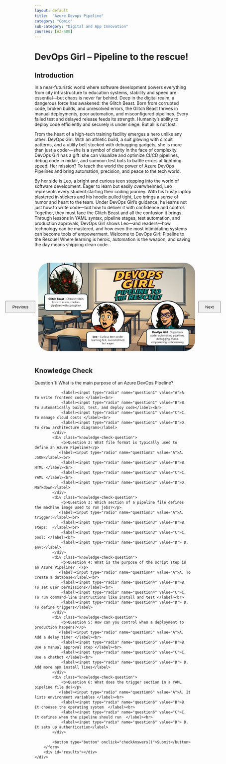 ```yaml
---
layout: default
title:  "Azure Devops Pipeline"
category: "Comic"
sub-category: "Digital and App Innovation"
courses: [AZ-400]
---
```



# DevOps Girl – Pipeline to the rescue!

## Introduction
In a near-futuristic world where software development powers everything from city infrastructure to education systems, stability and speed are essential—but chaos is never far behind. Deep in the digital realm, a dangerous force has awakened: the Glitch Beast. Born from corrupted code, broken builds, and unresolved errors, the Glitch Beast thrives in manual deployments, poor automation, and misconfigured pipelines. Every failed test and delayed release feeds its strength. Humanity’s ability to deploy code efficiently and securely is under siege.
But all is not lost.

From the heart of a high-tech training facility emerges a hero unlike any other: DevOps Girl. With an athletic build, a suit glowing with circuit patterns, and a utility belt stocked with debugging gadgets, she is more than just a coder—she is a symbol of clarity in the face of complexity. DevOps Girl has a gift: she can visualize and optimize CI/CD pipelines, debug code in midair, and summon test bots to battle errors at lightning speed. Her mission? To teach the world the power of Azure DevOps Pipelines and bring automation, precision, and peace to the tech world.

By her side is Leo, a bright and curious teen stepping into the world of software development. Eager to learn but easily overwhelmed, Leo represents every student starting their coding journey. With his trusty laptop plastered in stickers and his hoodie pulled tight, Leo brings a sense of humor and heart to the team. Under DevOps Girl’s guidance, he learns not just how to write code—but how to deliver it with confidence and control.
Together, they must face the Glitch Beast and all the confusion it brings. Through lessons in YAML syntax, pipeline stages, test automation, and production approvals, DevOps Girl shows Leo—and readers—how technology can be mastered, and how even the most intimidating systems can become tools of empowerment.
Welcome to DevOps Girl: Pipeline to the Rescue!
Where learning is heroic, automation is the weapon, and saving the day means shipping clean code.


<html lang="en">
<head>
    <meta charset="UTF-8">
    <meta name="viewport" content="width=device-width, initial-scale=1.0">
    <title>Image Carousel</title>
    <style>
        .carousel-container {
            display: flex;
            align-items: center;
            justify-content: center;
            margin-top: 50px;
        }
        .carousel-image {
            width: 800px;
            max-height: 700px;
            transition: transform 0.3s ease;
            cursor: pointer;
         border-radius: 35px;
        }
        .carousel-image.enlarged {
            transform: scale(1.5);
        }
        .carousel-button {
            padding: 10px 20px;
            margin: 0 10px;
            cursor: pointer;
        }
        .knowledge-check {
            margin-top: 50px;
        }
        .knowledge-check-question {
            margin-bottom: 20px;
        }
        .correct {
            color: green;
        }
        .incorrect {
            color: red;
        }
    </style>
</head>
<body>
    <div class="carousel-container">
    <button id="prevBtn" class="carousel-button" onclick="prevImage()">Previous</button>
    <img id="carousel" class="carousel-image" src="./images/ado1.JPG" alt="Image Carousel" onclick="toggleEnlarge()" class="img-fluid">
    <button id="nextBtn" class="carousel-button" onclick="nextImage()">Next</button>
</div>

  <div class="knowledge-check">
        <h2>Knowledge Check</h2>
        <form id="knowledgeCheckForm">
            <div class="knowledge-check-question">
                <p>Question 1: What is the main purpose of an Azure DevOps Pipeline?</p>
                
                <label><input type="radio" name="question1" value="A">A. To write frontend code </label><br>
                <label><input type="radio" name="question1" value="B">B. To automatically build, test, and deploy code</label><br>
                <label><input type="radio" name="question1" value="C">C. To manage cloud costs </label><br>
                <label><input type="radio" name="question1" value="D">D. To draw architecture diagrams</label>
            </div>
            <div class="knowledge-check-question">
                <p>Question 2: What file format is typically used to define an Azure Pipeline?</p>
               <label><input type="radio" name="question2" value="A">A. JSON</label><br>
                <label><input type="radio" name="question2" value="B">B. HTML </label><br>
                <label><input type="radio" name="question2" value="C">C. YAML </label><br>
                <label><input type="radio" name="question2" value="D">D. Markdown</label>
            </div>
            <div class="knowledge-check-question">
                <p>Question 3: Which section of a pipeline file defines the machine image used to run jobs?</p>
               <label><input type="radio" name="question3" value="A">A. trigger:</label><br>
                <label><input type="radio" name="question3" value="B">B. steps:  </label><br>
                <label><input type="radio" name="question3" value="C">C. pool: </label><br>
                <label><input type="radio" name="question3" value="D"> D. env:</label>
            </div>
            <div class="knowledge-check-question">
                <p>Question 4: What is the purpose of the script step in an Azure Pipeline?  </p>
               <label><input type="radio" name="question4" value="A">A. To create a database</label><br>
                <label><input type="radio" name="question4" value="B">B. To set user permissions</label><br>
                <label><input type="radio" name="question4" value="C">C. To run command-line instructions like install and test </label><br>
                <label><input type="radio" name="question4" value="D"> D. To define triggers</label>
            </div>            
            <div class="knowledge-check-question">
                <p>Question 5: How can you control when a deployment to production happens?</p>
               <label><input type="radio" name="question5" value="A">A. Add a delay timer </label><br>
                <label><input type="radio" name="question5" value="B">B. Use a manual approval step </label><br>
                <label><input type="radio" name="question5" value="C">C. Use a chatbot </label><br>
                <label><input type="radio" name="question5" value="D"> D. Add more npm install lines</label>
            </div>               
            <div class="knowledge-check-question">
                <p>Question 6: What does the trigger section in a YAML pipeline file do?</p>
               <label><input type="radio" name="question6" value="A">A. It lists environment variables </label><br>
                <label><input type="radio" name="question6" value="B">B. It chooses the operating system  </label><br>
                <label><input type="radio" name="question6" value="C">C. It defines when the pipeline should run  </label><br>
                <label><input type="radio" name="question6" value="D"> D. It sets up authentication</label>
            </div>               

            <button type="button" onclick="checkAnswers()">Submit</button>
        </form>
        <div id="results"></div>
    </div>

    
  <script>
        
const images = [
        "./images/ado1.JPG", "./images/ado2.JPG", "./images/ado3.JPG",
        "./images/ado4.JPG", "./images/ado5.JPG", "./images/ado6.JPG",
        "./images/ado7.JPG", "./images/ado8.JPG", "./images/ado9.JPG",
        "./images/ado10.JPG"
    ];
    let currentIndex = 0;

    function showImage(index) {
        const carousel = document.getElementById('carousel');
        const prevBtn = document.getElementById('prevBtn');
        const nextBtn = document.getElementById('nextBtn');

        carousel.src = images[index];

        // Disable buttons based on current index
        prevBtn.disabled = index === 0;
        nextBtn.disabled = index === images.length - 1;
    }

    function nextImage() {
        if (currentIndex < images.length - 1) {
            currentIndex++;
            showImage(currentIndex);
        }
    }

    function prevImage() {
        if (currentIndex > 0) {
            currentIndex--;
            showImage(currentIndex);
        }
    }

    function toggleEnlarge() {
        const carousel = document.getElementById('carousel');
        carousel.classList.toggle('enlarged');
    }

    // Initialize the carousel on page load
    window.onload = () => showImage(currentIndex);


            function checkAnswers() {
            const answers = {
                question1: 'B',
                question2: 'C',
                question3: 'C',
                question4: 'C',
                question5: 'B',
                question6: 'C'
            
               
            };

            let score = 0;
            const form = document.getElementById('knowledgeCheckForm');
            const results = document.getElementById('results');
            results.innerHTML = '';

            for (const [question, correctAnswer] of Object.entries(answers)) {
                const selected = form.querySelector(`input[name="${question}"]:checked`);
                const questionElement = form.querySelector(`input[name="${question}"][value="${correctAnswer}"]`).parentElement;
                if (selected && selected.value === correctAnswer) {
                    score++;
                    questionElement.classList.add('correct');
                } else if (selected) {
                    selected.parentElement.classList.add('incorrect');
                    questionElement.classList.add('correct');
                } else {
                    questionElement.classList.add('correct');
                }
            }

  

            results.innerHTML = `You got ${score} out of ${Object.keys(answers).length} correct.`;
        }
    </script>
</body>
</html>
